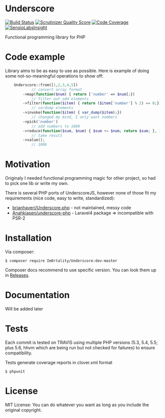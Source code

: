 # Underscore

[![Build Status](https://travis-ci.org/Im0rtality/Underscore.png?branch=master)](https://travis-ci.org/Im0rtality/Underscore)
[![Scrutinizer Quality Score](https://scrutinizer-ci.com/g/Im0rtality/Underscore/badges/quality-score.png?s=a360715f49ea4bba225b7991146981ca80b61337)](https://scrutinizer-ci.com/g/Im0rtality/Underscore/)
[![Code Coverage](https://scrutinizer-ci.com/g/Im0rtality/Underscore/badges/coverage.png?s=e9c5669f300b4d8cb96d0fa8645119ab546fbd62)](https://scrutinizer-ci.com/g/Im0rtality/Underscore/)
[![SensioLabsInsight](https://insight.sensiolabs.com/projects/d7ef44af-707d-4638-b91e-8fd043dc99e0/mini.png)](https://insight.sensiolabs.com/projects/d7ef44af-707d-4638-b91e-8fd043dc99e0)

Functional programming library for PHP

# Code example

Library aims to be as easy to use as possible. Here is example of doing some not-so-meaningful operations to show off:

```php
    Underscore::from([1,2,3,4,5])
            // convert array format
        ->map(function($num) { return ['number' => $num];})
            // filter out odd elements
        ->filter(function($item) { return ($item['number'] % 2) == 0;})
            // vardump elements
        ->invoke(function($item) { var_dump($item);})
            // changed my mind, I only want numbers
        ->pick('number')
            // add numbers to 1000
        ->reduce(function($sum, $num) { $sum += $num; return $sum; }, 1000)
            // take result
        ->value();
            // 1006
```

# Motivation

Originaly I needed functional programming magic for other project, so had to pick one lib or write my own.

There is several PHP ports of UnderscoreJS, however none of those fit my requirements (nice code, easy to write, standardized):
 - [brianhaveri/Underscore.php](https://github.com/brianhaveri/Underscore.php) - not maintained, messy code
 - [Anahkiasen/underscore-php](https://github.com/Anahkiasen/underscore-php) - Laravel4 package => incompatible with PSR-2

# Installation

Via composer:

    $ composer require Im0rtality/Underscore:dev-master

Composer docs recommend to use specific version. You can look them up in [Releases](https://github.com/Im0rtality/Underscore/releases).

# Documentation

Will be added later

# Tests

Each commit is tested on TRAVIS using multiple PHP versions (5.3, 5.4, 5.5; plus 5.6, hhvm which are being run but not checked for failures) to ensure compatibility.

Tests generate coverage reports in clover.xml format

    $ phpunit

# License

MIT License: You can do whatever you want as long as you include the original copyright.
